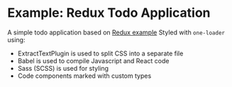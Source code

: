 # Example: Redux Todo Application

A simple todo application based on [Redux example](https://github.com/reactjs/redux/tree/master/examples/todos)
Styled with `one-loader` using:

- ExtractTextPlugin is used to split CSS into a separate file
- Babel is used to compile Javascript and React code
- Sass (SCSS) is used for styling
- Code components marked with custom types
